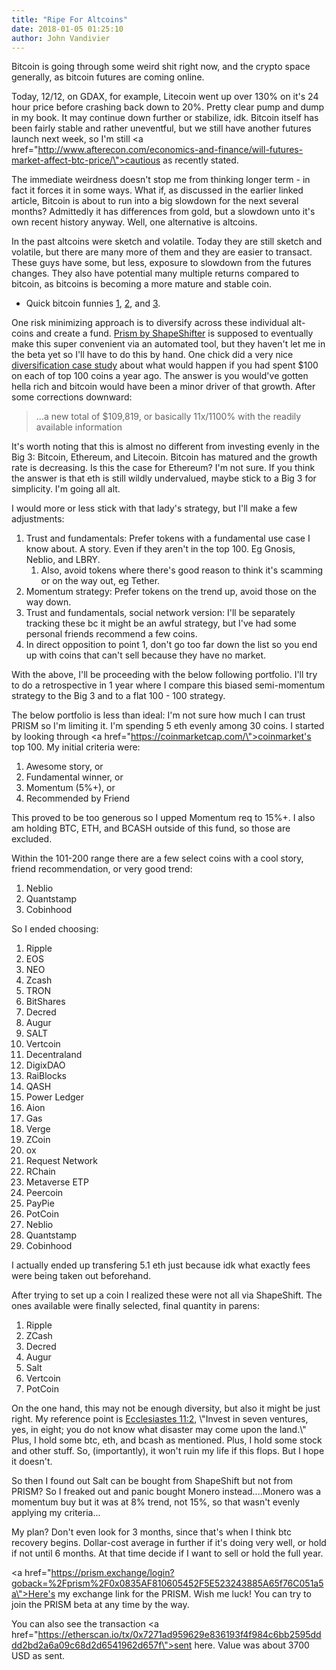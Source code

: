 ```yaml
---
title: "Ripe For Altcoins"
date: 2018-01-05 01:25:10
author: John Vandivier
---
```




Bitcoin is going through some weird shit right now, and the crypto space generally, as bitcoin futures are coming online.

Today, 12/12, on GDAX, for example, Litecoin went up over 130% on it's 24 hour price before crashing back down to 20%. Pretty clear pump and dump in my book. It may continue down further or stabilize, idk. Bitcoin itself has been fairly stable and rather uneventful, but we still have another futures launch next week, so I'm still <a href=\"http://www.afterecon.com/economics-and-finance/will-futures-market-affect-btc-price/\">cautious as recently stated</a>.

The immediate weirdness doesn't stop me from thinking longer term - in fact it forces it in some ways. What if, as discussed in the earlier linked article, Bitcoin is about to run into a big slowdown for the next several months? Admittedly it has differences from gold, but a slowdown unto it's own recent history anyway. Well, one alternative is altcoins.

In the past altcoins were sketch and volatile. Today they are still sketch and volatile, but there are many more of them and they are easier to transact. These guys have some, but less, exposure to slowdown from the futures changes. They also have potential many multiple returns compared to bitcoin, as bitcoins is becoming a more mature and stable coin.
<ul>
 	<li>Quick bitcoin funnies <a href=\"https://www.youtube.com/watch?v=n5z2_fggZlI\">1</a>, <a href=\"https://www.youtube.com/watch?v=4APcgsRdW6w\">2</a>, and <a href=\"https://www.youtube.com/watch?v=n5z2_fggZlI\">3</a>.</li>
</ul>
One risk minimizing approach is to diversify across these individual alt-coins and create a fund. <a href=\"https://info.shapeshift.io/blog/2017/06/01/prism-fee-update\">Prism by ShapeShifter</a> is supposed to eventually make this super convenient via an automated tool, but they haven't let me in the beta yet so I'll have to do this by hand. One chick did a very nice <a href=\"https://steemit.com/cryptocurrency/@ashr/diversification-case-study-usd100-on-each-of-top-100-a-year-ago\">diversification case study</a> about what would happen if you had spent $100 on each of top 100 coins a year ago. The answer is you would've gotten hella rich and bitcoin would have been a minor driver of that growth. After some corrections downward:
<blockquote>...a new total of $109,819, or basically 11x/1100% with the readily available information</blockquote>
It's worth noting that this is almost no different from investing evenly in the Big 3: Bitcoin, Ethereum, and Litecoin. Bitcoin has matured and the growth rate is decreasing. Is this the case for Ethereum? I'm not sure. If you think the answer is that eth is still wildly undervalued, maybe stick to a Big 3 for simplicity. I'm going all alt.

I would more or less stick with that lady's strategy, but I'll make a few adjustments:
<ol>
 	<li>Trust and fundamentals: Prefer tokens with a fundamental use case I know about. A story. Even if they aren't in the top 100. Eg Gnosis, Neblio, and LBRY.
<ol>
 	<li>Also, avoid tokens where there's good reason to think it's scamming or on the way out, eg Tether.</li>
</ol>
</li>
 	<li>Momentum strategy: Prefer tokens on the trend up, avoid those on the way down.</li>
 	<li>Trust and fundamentals, social network version: I'll be separately tracking these bc it might be an awful strategy, but I've had some personal friends recommend a few coins.</li>
 	<li>In direct opposition to point 1, don't go too far down the list so you end up with coins that can't sell because they have no market.</li>
</ol>
With the above, I'll be proceeding with the below following portfolio. I'll try to do a retrospective in 1 year where I compare this biased semi-momentum strategy to the Big 3 and to a flat 100 - 100 strategy.

The below portfolio is less than ideal: I'm not sure how much I can trust PRISM so I'm limiting it. I'm spending 5 eth evenly among 30 coins. I started by looking through <a href=\"https://coinmarketcap.com/\">coinmarket's top 100</a>. My initial criteria were:
<ol>
 	<li>Awesome story, or</li>
 	<li>Fundamental winner, or</li>
 	<li>Momentum (5%+), or</li>
 	<li>Recommended by Friend</li>
</ol>
This proved to be too generous so I upped Momentum req to 15%+. I also am holding BTC, ETH, and BCASH outside of this fund, so those are excluded.

Within the 101-200 range there are a few select coins with a cool story, friend recommendation, or very good trend:
<ol>
 	<li>Neblio</li>
 	<li>Quantstamp</li>
 	<li>Cobinhood</li>
</ol>
So I ended choosing:
<ol>
 	<li>Ripple</li>
 	<li>EOS</li>
 	<li>NEO</li>
 	<li>Zcash</li>
 	<li>TRON</li>
 	<li>BitShares</li>
 	<li>Decred</li>
 	<li>Augur</li>
 	<li>SALT</li>
 	<li>Vertcoin</li>
 	<li>Decentraland</li>
 	<li>DigixDAO</li>
 	<li>RaiBlocks</li>
 	<li>QASH</li>
 	<li>Power Ledger</li>
 	<li>Aion</li>
 	<li>Gas</li>
 	<li>Verge</li>
 	<li>ZCoin</li>
 	<li>ox</li>
 	<li>Request Network</li>
 	<li>RChain</li>
 	<li>Metaverse ETP</li>
 	<li>Peercoin</li>
 	<li>PayPie</li>
 	<li>PotCoin</li>
 	<li>Neblio</li>
 	<li>Quantstamp</li>
 	<li>Cobinhood</li>
</ol>
I actually ended up transfering 5.1 eth just because idk what exactly fees were being taken out beforehand.

After trying to set up a coin I realized these were not all via ShapeShift. The ones available were finally selected, final quantity in parens:
<ol>
 	<li>Ripple</li>
 	<li>ZCash</li>
 	<li>Decred</li>
 	<li>Augur</li>
 	<li>Salt</li>
 	<li>Vertcoin</li>
 	<li>PotCoin</li>
</ol>
On the one hand, this may not be enough diversity, but also it might be just right. My reference point is <a href=\"http://biblehub.com/ecclesiastes/11-2.htm\">Ecclesiastes 11:2</a>, \"Invest in seven ventures, yes, in eight; you do not know what disaster may come upon the land.\" Plus, I hold some btc, eth, and bcash as mentioned. Plus, I hold some stock and other stuff. So, (importantly), it won't ruin my life if this flops. But I hope it doesn't.

So then I found out Salt can be bought from ShapeShift but not from PRISM? So I freaked out and panic bought Monero instead....Monero was a momentum buy but it was at 8% trend, not 15%, so that wasn't evenly applying my criteria...

My plan? Don't even look for 3 months, since that's when I think btc recovery begins. Dollar-cost average in further if it's doing very well, or hold if not until 6 months. At that time decide if I want to sell or hold the full year.

<a href=\"https://prism.exchange/login?goback=%2Fprism%2F0x0835AF810605452F5E523243885A65f76C051a5a\">Here's my exchange link for the PRISM</a>. Wish me luck! You can try to join the PRISM beta at any time by the way.

You can also see the transaction <a href=\"https://etherscan.io/tx/0x7271ad959629e836193f4f984c6bb2595dddd2bd2a6a09c68d2d6541962d657f\">sent here</a>. Value was about 3700 USD as sent.